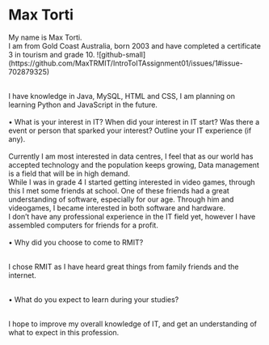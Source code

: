 <html>
  
  <head> 
  <h1>Max Torti</h1>
  My name is Max Torti. <br> I am from Gold Coast Australia, born 2003 and have completed a certificate 3 in tourism and grade 10. 
![github-small](https://github.com/MaxTRMIT/IntroToITAssignment01/issues/1#issue-702879325)
  </head>
  
  <body>
  <br>
 <p> <br>I have knowledge in Java, MySQL, HTML and CSS, I am planning on learning Python and JavaScript in the future.<br> 
<br>
• What is your interest in IT? When did your interest in IT start? Was there a event or person that sparked your interest? Outline your IT experience (if any).<br> 
<br>Currently I am most interested in data centres, I feel that as our world has accepted technology and the population keeps growing, Data management is a field that will be in high demand.<br>
While I was in grade 4 I started getting interested in video games, through this I met some friends at school. One of these friends had a great understanding of software, especially for our age. Through him and videogames, I became interested in both software and hardware.<br>
I don’t have any professional experience in the IT field yet, however I have assembled computers for friends for a profit.
<br>
<br>• Why did you choose to come to RMIT? <br>

<br>I chose RMIT as I have heard great things from family friends and the internet.<br>

<br>• What do you expect to learn during your studies?<br>

<br>I hope to improve my overall knowledge of IT, and get an understanding of what to expect in this profession.
</p>
  </body>
  
  </html>
